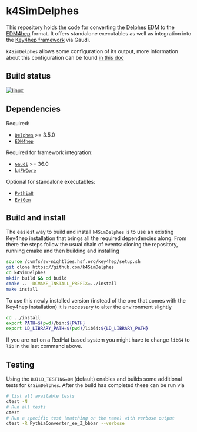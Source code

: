 # k4SimDelphes

This repository holds the code for converting the
[Delphes](https://cp3.irmp.ucl.ac.be/projects/delphes) EDM to the
[EDM4hep](https://github.com/key4hep/EDM4hep) format. It offers standalone
executables as well as integration into the [Key4hep
framework](https://github.com/key4hep) via Gaudi.

`k4SimDelphes` allows some configuration of its output, more information about
this configuration can be found [in this doc](doc/output_config.md)

## Build status
[![linux](https://github.com/key4hep/k4SimDelphes/actions/workflows/test.yml/badge.svg)](https://github.com/key4hep/k4SimDelphes/actions/workflows/test.yml)

## Dependencies
Required:
- [`Delphes`](https://github.com/delphes/delphes) >= 3.5.0
- [`EDM4hep`](https://github.com/key4hep/edm4hep)

Required for framework integration:
- [`Gaudi`](https://gitlab.cern.ch/gaudi/Gaudi) >= 36.0
- [`k4FWCore`](https://github.com/key4hep/k4FWCore)

Optional for standalone executables:
- [`Pythia8`](https://pythia.org/)
- [`EvtGen`](https://evtgen.hepforge.org/)

## Build and install
The easiest way to build and install `k4SimDelphes` is to use an existing
Key4hep installation that brings all the required dependencies along. From there
the steps follow the usual chain of events: cloning the repository, running
cmake and then building and installing

``` bash
source /cvmfs/sw-nightlies.hsf.org/key4hep/setup.sh
git clone https://github.com/k4SimDelphes
cd k4SimDelphes
mkdir build && cd build
cmake .. -DCMAKE_INSTALL_PREFIX=../install
make install
```

To use this newly installed version (instead of the one that comes with the
Key4hep installation) it is necessary to alter the environment slightly

``` bash
cd ../install
export PATH=$(pwd)/bin:${PATH}
export LD_LIBRARY_PATH=$(pwd)/lib64:${LD_LIBRARY_PATH}
```

If you are not on a RedHat based system you might have to change `lib64` to
`lib` in the last command above.

## Testing
Using the `BUILD_TESTING=ON` (default) enables and builds some additional tests
for `k4SimDelphes`. After the build has completed these can be run via

``` bash
# list all available tests
ctest -N
# Run all tests
ctest
# Run a specific test (matching on the name) with verbose output
ctest -R PythiaConverter_ee_Z_bbbar --verbose
```
